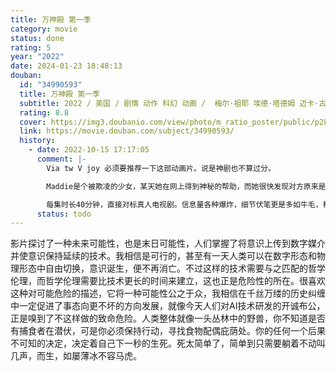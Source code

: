 ```yaml
---
title: 万神殿 第一季
category: movie
status: done
rating: 5
year: "2022"
date: 2024-01-23 18:48:13
douban:
  id: "34990593"
  title: 万神殿 第一季
  subtitle: 2022 / 美国 / 剧情 动作 科幻 动画 /  梅尔·祖耶 埃德·塔德姆 迈卡·古奈尔 朱诺·李 / 凯蒂·张 保罗·达诺
  rating: 8.8
  cover: https://img3.doubanio.com/view/photo/m_ratio_poster/public/p2878569702.jpg
  link: https://movie.douban.com/subject/34990593/
  history:
    - date: 2022-10-15 17:17:05
      comment: |-
        Via tw V joy 必须要推荐一下这部动画片。说是神剧也不算过分。

        Maddie是个被欺凌的少女，某天她在网上得到神秘的帮助，而她很快发现对方原来是新近去世的父亲David。

        每集时长40分钟，直接对标真人电视剧。信息量各种爆炸，细节伏笔更是多如牛毛，稍有不慎就会跟不上节奏。
      status: todo
---
```


影片探讨了一种未来可能性，也是末日可能性，人们掌握了将意识上传到数字媒介并使意识保持延续的技术。我相信是可行的，甚至有一天人类可以在数字形态和物理形态中自由切换，意识诞生，便不再消亡。不过这样的技术需要与之匹配的哲学伦理，而哲学伦理需要比技术更长的时间来建立，这也正是危险性的所在。很喜欢这种对可能危险的描述，它将一种可能性公之于众，我相信在千丝万缕的历史纠缠中一定促进了事态向更不坏的方向发展，就像今天人们对AI技术研发的开诚布公，正是嗅到了不这样做的致命危险。人类整体就像一头丛林中的野兽，你不知道是否有捕食者在潜伏，可是你必须保持行动，寻找食物配偶庇荫处。你的任何一个后果不可知的决定，决定着自己下一秒的生死。死太简单了，简单到只需要躺着不动叫几声，而生，如屡薄冰不容马虎。
